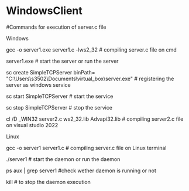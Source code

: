 # WindowsClient
#Commands for execution of server.c file

Windows

gcc -o server1.exe server1.c -lws2_32      # compiling server.c file on cmd

server1.exe                       # start the server or run the server

sc create SimpleTCPServer binPath= "C:\Users\s3502\Documents\virtual_box\server.exe"   # registering the server as windows service

sc start SimpleTCPServer     # start the service

sc stop SimpleTCPServer     # stop the service

cl /D _WIN32 server2.c ws2_32.lib Advapi32.lib  # compiling server2.c file on visual studio 2022

Linux

gcc -o server1 server1.c     # compiling server.c file on Linux terminal

 ./server1             # start the daemon or run the daemon

ps aux | grep server1   #check wether daemon is running or not

kill <pid>   # to stop the daemon execution
